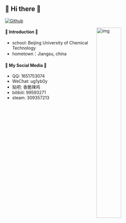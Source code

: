 ## 👋 Hi there 👋 

[![Github](https://img.shields.io/badge/-Github-000?style=flat&logo=Github&logoColor=white)](https://github.com/7hcj)

<img align="right" alt="img" src="https://github.com/ug1y-b0y/ug1y-b0y/blob/main/xiaochun.jpg" width="40%" height="auto" />

#### 💎 Introduction 💎
- school: Beijing University of Chemical Technology
- hometown：Jiangsu, china

#### 🌻 My Social Media 🌻
- QQ: 1651753074
- WeChat: ug1yb0y
- 贴吧: 香脆辣鸡
- bilibili: 99593271
- steam: 309357213
